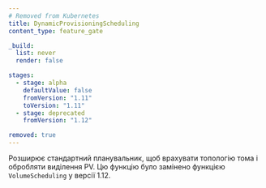 ```yaml
---
# Removed from Kubernetes
title: DynamicProvisioningScheduling
content_type: feature_gate

_build:
  list: never
  render: false

stages:
  - stage: alpha 
    defaultValue: false
    fromVersion: "1.11"
    toVersion: "1.11"
  - stage: deprecated
    fromVersion: "1.12"

removed: true  
---
```

Розширює стандартний планувальник, щоб врахувати топологію тома і обробляти виділення PV. Цю функцію було замінено функцією `VolumeScheduling` у версії 1.12.
